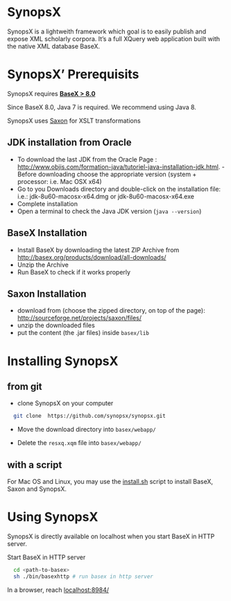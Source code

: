 # SynopsX

SynopsX is a lightweith framework which goal is to easily publish and expose XML scholarly corpora. It’s a full XQuery web application built with the native XML database BaseX.


# SynopsX’ Prerequisits

SynopsX requires **[BaseX > 8.0](http://basex.org/products/download/all-downloads/)**

Since BaseX 8.0, Java 7 is required. We recommend using Java 8.

SynopsX uses [Saxon](http://sourceforge.net/projects/saxon) for XSLT transformations

## JDK installation from Oracle

- To download the last JDK from the Oracle Page : http://www.objis.com/formation-java/tutoriel-java-installation-jdk.html. - Before downloading choose the appropriate version (system + processor: i.e. Mac OSX x64)
- Go to you Downloads directory and double-click on the installation file: i.e.: jdk-8u60-macosx-x64.dmg or jdk-8u60-macosx-x64.exe
- Complete installation
- Open a terminal to check the Java JDK version (`java --version`)

## BaseX Installation

- Install BaseX by downloading the latest ZIP Archive from <http://basex.org/products/download/all-downloads/>
- Unzip the Archive
- Run BaseX to check if it works properly

## Saxon Installation

- download from (choose the zipped directory, on top of the page): <http://sourceforge.net/projects/saxon/files/>
- unzip the downloaded files
- put the content (the .jar files) inside `basex/lib`


# Installing SynopsX

## from git

- clone SynopsX on your computer

```bash
  git clone  https://github.com/synopsx/synopsx.git
```

- Move the download directory into `basex/webapp/`

- Delete the `resxq.xqm` file into `basex/webapp/`

## with a script

For Mac OS and Linux, you may use the [install.sh](https://raw.githubusercontent.com/synopsx/synopsx/master/install.sh) script to install BaseX, Saxon and SynopsX.


# Using SynopsX

SynopsX is directly available on localhost when you start BaseX in HTTP server.

Start BaseX in HTTP server
```bash
  cd <path-to-basex>
  sh ./bin/basexhttp # run basex in http server
```

In a browser, reach  [localhost:8984/](localhost:8984/)
